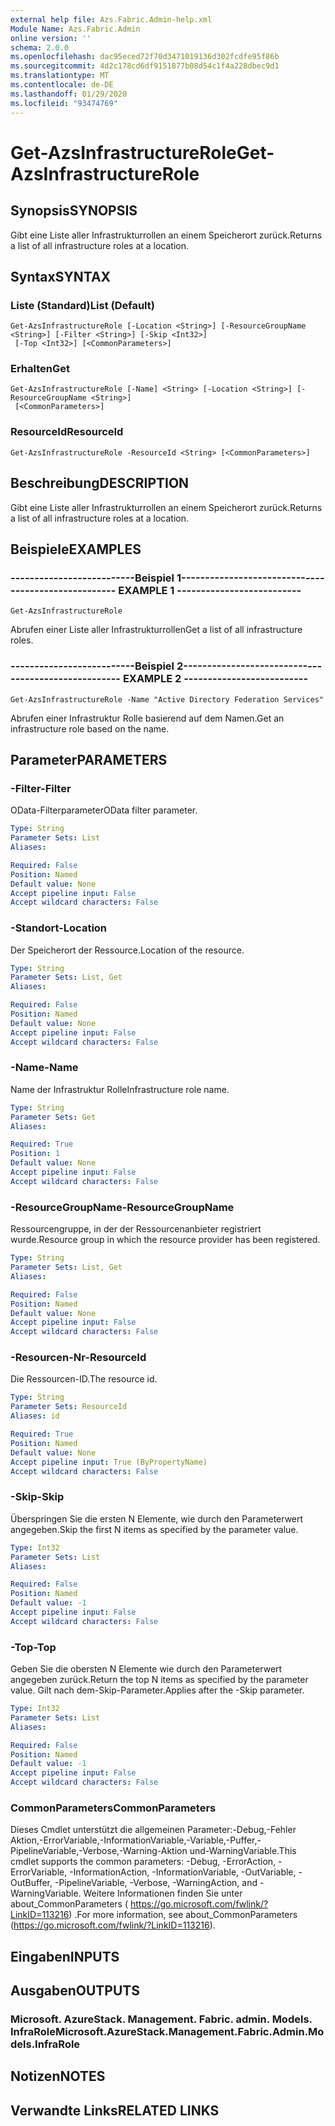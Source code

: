```yaml
---
external help file: Azs.Fabric.Admin-help.xml
Module Name: Azs.Fabric.Admin
online version: ''
schema: 2.0.0
ms.openlocfilehash: dac95eced72f70d3471019136d302fcdfe95f86b
ms.sourcegitcommit: 4d2c178cd6df9151877b08d54c1f4a228dbec9d1
ms.translationtype: MT
ms.contentlocale: de-DE
ms.lasthandoff: 01/29/2020
ms.locfileid: "93474769"
---
```

# <span data-ttu-id="4d20f-101">Get-AzsInfrastructureRole</span><span class="sxs-lookup"><span data-stu-id="4d20f-101">Get-AzsInfrastructureRole</span></span>

## <span data-ttu-id="4d20f-102">Synopsis</span><span class="sxs-lookup"><span data-stu-id="4d20f-102">SYNOPSIS</span></span>
<span data-ttu-id="4d20f-103">Gibt eine Liste aller Infrastrukturrollen an einem Speicherort zurück.</span><span class="sxs-lookup"><span data-stu-id="4d20f-103">Returns a list of all infrastructure roles at a location.</span></span>

## <span data-ttu-id="4d20f-104">Syntax</span><span class="sxs-lookup"><span data-stu-id="4d20f-104">SYNTAX</span></span>

### <span data-ttu-id="4d20f-105">Liste (Standard)</span><span class="sxs-lookup"><span data-stu-id="4d20f-105">List (Default)</span></span>
```
Get-AzsInfrastructureRole [-Location <String>] [-ResourceGroupName <String>] [-Filter <String>] [-Skip <Int32>]
 [-Top <Int32>] [<CommonParameters>]
```

### <span data-ttu-id="4d20f-106">Erhalten</span><span class="sxs-lookup"><span data-stu-id="4d20f-106">Get</span></span>
```
Get-AzsInfrastructureRole [-Name] <String> [-Location <String>] [-ResourceGroupName <String>]
 [<CommonParameters>]
```

### <span data-ttu-id="4d20f-107">ResourceId</span><span class="sxs-lookup"><span data-stu-id="4d20f-107">ResourceId</span></span>
```
Get-AzsInfrastructureRole -ResourceId <String> [<CommonParameters>]
```

## <span data-ttu-id="4d20f-108">Beschreibung</span><span class="sxs-lookup"><span data-stu-id="4d20f-108">DESCRIPTION</span></span>
<span data-ttu-id="4d20f-109">Gibt eine Liste aller Infrastrukturrollen an einem Speicherort zurück.</span><span class="sxs-lookup"><span data-stu-id="4d20f-109">Returns a list of all infrastructure roles at a location.</span></span>

## <span data-ttu-id="4d20f-110">Beispiele</span><span class="sxs-lookup"><span data-stu-id="4d20f-110">EXAMPLES</span></span>

### <span data-ttu-id="4d20f-111">--------------------------Beispiel 1--------------------------</span><span class="sxs-lookup"><span data-stu-id="4d20f-111">-------------------------- EXAMPLE 1 --------------------------</span></span>
```
Get-AzsInfrastructureRole
```

<span data-ttu-id="4d20f-112">Abrufen einer Liste aller Infrastrukturrollen</span><span class="sxs-lookup"><span data-stu-id="4d20f-112">Get a list of all infrastructure roles.</span></span>

### <span data-ttu-id="4d20f-113">--------------------------Beispiel 2--------------------------</span><span class="sxs-lookup"><span data-stu-id="4d20f-113">-------------------------- EXAMPLE 2 --------------------------</span></span>
```
Get-AzsInfrastructureRole -Name "Active Directory Federation Services"
```

<span data-ttu-id="4d20f-114">Abrufen einer Infrastruktur Rolle basierend auf dem Namen.</span><span class="sxs-lookup"><span data-stu-id="4d20f-114">Get an infrastructure role based on the name.</span></span>

## <span data-ttu-id="4d20f-115">Parameter</span><span class="sxs-lookup"><span data-stu-id="4d20f-115">PARAMETERS</span></span>

### <span data-ttu-id="4d20f-116">-Filter</span><span class="sxs-lookup"><span data-stu-id="4d20f-116">-Filter</span></span>
<span data-ttu-id="4d20f-117">OData-Filterparameter</span><span class="sxs-lookup"><span data-stu-id="4d20f-117">OData filter parameter.</span></span>

```yaml
Type: String
Parameter Sets: List
Aliases: 

Required: False
Position: Named
Default value: None
Accept pipeline input: False
Accept wildcard characters: False
```

### <span data-ttu-id="4d20f-118">-Standort</span><span class="sxs-lookup"><span data-stu-id="4d20f-118">-Location</span></span>
<span data-ttu-id="4d20f-119">Der Speicherort der Ressource.</span><span class="sxs-lookup"><span data-stu-id="4d20f-119">Location of the resource.</span></span>

```yaml
Type: String
Parameter Sets: List, Get
Aliases: 

Required: False
Position: Named
Default value: None
Accept pipeline input: False
Accept wildcard characters: False
```

### <span data-ttu-id="4d20f-120">-Name</span><span class="sxs-lookup"><span data-stu-id="4d20f-120">-Name</span></span>
<span data-ttu-id="4d20f-121">Name der Infrastruktur Rolle</span><span class="sxs-lookup"><span data-stu-id="4d20f-121">Infrastructure role name.</span></span>

```yaml
Type: String
Parameter Sets: Get
Aliases: 

Required: True
Position: 1
Default value: None
Accept pipeline input: False
Accept wildcard characters: False
```

### <span data-ttu-id="4d20f-122">-ResourceGroupName</span><span class="sxs-lookup"><span data-stu-id="4d20f-122">-ResourceGroupName</span></span>
<span data-ttu-id="4d20f-123">Ressourcengruppe, in der der Ressourcenanbieter registriert wurde.</span><span class="sxs-lookup"><span data-stu-id="4d20f-123">Resource group in which the resource provider has been registered.</span></span>

```yaml
Type: String
Parameter Sets: List, Get
Aliases: 

Required: False
Position: Named
Default value: None
Accept pipeline input: False
Accept wildcard characters: False
```

### <span data-ttu-id="4d20f-124">-Resourcen-Nr</span><span class="sxs-lookup"><span data-stu-id="4d20f-124">-ResourceId</span></span>
<span data-ttu-id="4d20f-125">Die Ressourcen-ID.</span><span class="sxs-lookup"><span data-stu-id="4d20f-125">The resource id.</span></span>

```yaml
Type: String
Parameter Sets: ResourceId
Aliases: id

Required: True
Position: Named
Default value: None
Accept pipeline input: True (ByPropertyName)
Accept wildcard characters: False
```

### <span data-ttu-id="4d20f-126">-Skip</span><span class="sxs-lookup"><span data-stu-id="4d20f-126">-Skip</span></span>
<span data-ttu-id="4d20f-127">Überspringen Sie die ersten N Elemente, wie durch den Parameterwert angegeben.</span><span class="sxs-lookup"><span data-stu-id="4d20f-127">Skip the first N items as specified by the parameter value.</span></span>

```yaml
Type: Int32
Parameter Sets: List
Aliases: 

Required: False
Position: Named
Default value: -1
Accept pipeline input: False
Accept wildcard characters: False
```

### <span data-ttu-id="4d20f-128">-Top</span><span class="sxs-lookup"><span data-stu-id="4d20f-128">-Top</span></span>
<span data-ttu-id="4d20f-129">Geben Sie die obersten N Elemente wie durch den Parameterwert angegeben zurück.</span><span class="sxs-lookup"><span data-stu-id="4d20f-129">Return the top N items as specified by the parameter value.</span></span>
<span data-ttu-id="4d20f-130">Gilt nach dem-Skip-Parameter.</span><span class="sxs-lookup"><span data-stu-id="4d20f-130">Applies after the -Skip parameter.</span></span>

```yaml
Type: Int32
Parameter Sets: List
Aliases: 

Required: False
Position: Named
Default value: -1
Accept pipeline input: False
Accept wildcard characters: False
```

### <span data-ttu-id="4d20f-131">CommonParameters</span><span class="sxs-lookup"><span data-stu-id="4d20f-131">CommonParameters</span></span>
<span data-ttu-id="4d20f-132">Dieses Cmdlet unterstützt die allgemeinen Parameter:-Debug,-Fehler Aktion,-ErrorVariable,-InformationVariable,-Variable,-Puffer,-PipelineVariable,-Verbose,-Warning-Aktion und-WarningVariable.</span><span class="sxs-lookup"><span data-stu-id="4d20f-132">This cmdlet supports the common parameters: -Debug, -ErrorAction, -ErrorVariable, -InformationAction, -InformationVariable, -OutVariable, -OutBuffer, -PipelineVariable, -Verbose, -WarningAction, and -WarningVariable.</span></span> <span data-ttu-id="4d20f-133">Weitere Informationen finden Sie unter about_CommonParameters ( https://go.microsoft.com/fwlink/?LinkID=113216) .</span><span class="sxs-lookup"><span data-stu-id="4d20f-133">For more information, see about_CommonParameters (https://go.microsoft.com/fwlink/?LinkID=113216).</span></span>

## <span data-ttu-id="4d20f-134">Eingaben</span><span class="sxs-lookup"><span data-stu-id="4d20f-134">INPUTS</span></span>

## <span data-ttu-id="4d20f-135">Ausgaben</span><span class="sxs-lookup"><span data-stu-id="4d20f-135">OUTPUTS</span></span>

### <span data-ttu-id="4d20f-136">Microsoft. AzureStack. Management. Fabric. admin. Models. InfraRole</span><span class="sxs-lookup"><span data-stu-id="4d20f-136">Microsoft.AzureStack.Management.Fabric.Admin.Models.InfraRole</span></span>

## <span data-ttu-id="4d20f-137">Notizen</span><span class="sxs-lookup"><span data-stu-id="4d20f-137">NOTES</span></span>

## <span data-ttu-id="4d20f-138">Verwandte Links</span><span class="sxs-lookup"><span data-stu-id="4d20f-138">RELATED LINKS</span></span>

